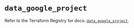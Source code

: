 # `data_google_project`

Refer to the Terraform Registry for docs: [`data_google_project`](https://registry.terraform.io/providers/hashicorp/google-beta/6.11.1/docs/data-sources/google_project).
